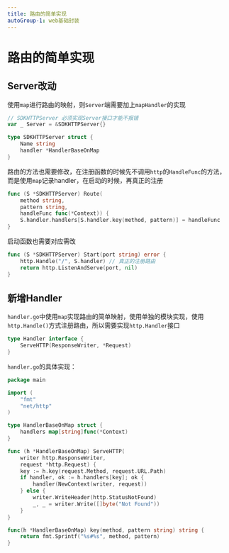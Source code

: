 ```yaml
---
title: 路由的简单实现
autoGroup-1: web基础封装
---
```

# 路由的简单实现

## Server改动

使用`map`进行路由的映射，则`Server`端需要加上`mapHandler`的实现

```go
// SDKHTTPServer 必须实现Server接口才能不报错
var _ Server = &SDKHTTPServer{}

type SDKHTTPServer struct {
	Name string
	handler *HandlerBaseOnMap
}
```

路由的方法也需要修改，在注册函数的时候先不调用`http`的`HandleFunc`的方法，而是使用`map`记录handler，在启动的时候，再真正的注册

```go
func (S *SDKHTTPServer) Route(
	method string,
	pattern string,
	handleFunc func(*Context)) {
	S.handler.handlers[S.handler.key(method, pattern)] = handleFunc
}
```

启动函数也需要对应需改

```go
func (S *SDKHTTPServer) Start(port string) error {
	http.Handle("/", S.handler) // 真正的注册路由
	return http.ListenAndServe(port, nil)
}
```

## 新增Handler

`handler.go`中使用`map`实现路由的简单映射，使用单独的模块实现，使用`http.Handle()`方式注册路由，所以需要实现`http.Handler`接口

```go
type Handler interface {
	ServeHTTP(ResponseWriter, *Request)
}
```

`handler.go`的具体实现：

```go
package main

import (
	"fmt"
	"net/http"
)

type HandlerBaseOnMap struct {
	handlers map[string]func(*Context)
}

func (h *HandlerBaseOnMap) ServeHTTP(
	writer http.ResponseWriter,
	request *http.Request) {
	key := h.key(request.Method, request.URL.Path)
	if handler, ok := h.handlers[key]; ok {
		handler(NewContext(writer, request))
	} else {
		writer.WriteHeader(http.StatusNotFound)
		_, _ = writer.Write([]byte("Not Found"))
	}
}

func(h *HandlerBaseOnMap) key(method, pattern string) string {
	return fmt.Sprintf("%s#%s", method, pattern)
}
```

